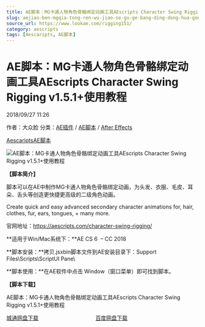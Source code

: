 ```yaml
---
title: AE脚本：MG卡通人物角色骨骼绑定动画工具AEscripts Character Swing Rigging v1.5.1+使用教程
slug: aejiao-ben-mgqia-tong-ren-wu-jiao-se-gu-ge-bang-ding-dong-hua-gong-ju-aescripts-character-swing-rigging-v1-5-1-shi-yong-jiao-cheng
source_url: https://www.lookae.com/rigging151/
category: aescripts
tags: [Aescaripts, AE脚本]
---
```

# AE脚本：MG卡通人物角色骨骼绑定动画工具AEscripts Character Swing Rigging v1.5.1+使用教程

2018/09/27 11:26

作者：大众脸
分类：[AE插件](https://www.lookae.com/after-effects/aechajian/) / [AE脚本](https://www.lookae.com/after-effects/aescripts/) / [After Effects](https://www.lookae.com/after-effects/)

[Aescaripts](https://www.lookae.com/tag/aescaripts/)[AE脚本](https://www.lookae.com/tag/ae%e8%84%9a%e6%9c%ac/)

![AE脚本：MG卡通人物角色骨骼绑定动画工具AEscripts Character Swing Rigging v1.5.1+使用教程](https://www.lookae.com/wp-content/uploads/2018/07/Character-Swing-Rigging.jpg "AE脚本：MG卡通人物角色骨骼绑定动画工具AEscripts Character Swing Rigging v1.5.1+使用教程-LookAE.com")

**【脚本简介】**

脚本可以在AE中制作MG卡通人物角色骨骼绑定动画，为头发、衣服、毛皮、耳朵、舌头等创造更快捷更高级的二级角色动画。

Create quick and easy advanced secondary character animations for, hair, clothes, fur, ears, tongues, + many more.

官网地址：https://aescripts.com/character-swing-rigging/

**适用于Win/Mac系统下：**AE CS 6  – CC 2018

**脚本安装：**拷贝.jsxbin脚本文件到AE安装目录下：Support Files\Scripts\ScriptUI Pane\

**脚本使用：**在AE软件中点击 Window（窗口菜单）即可找到脚本。

**【脚本下载】**

AE脚本：MG卡通人物角色骨骼绑定动画工具AEscripts Character Swing Rigging v1.5.1+使用教程

[城通网盘下载](https://lookae.ctfile.com/fs/680462-312050622)                                      [百度网盘下载](https://pan.baidu.com/s/1zhaxrkQSv64W4jwVsvtjeQ)
